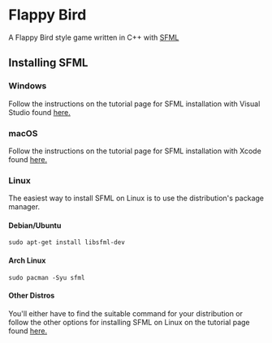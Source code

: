 # Flappy Bird
A Flappy Bird style game written in C++ with [SFML](https://www.sfml-dev.org/)

## Installing SFML
### Windows
Follow the instructions on the tutorial page for SFML installation with Visual Studio found [here.](https://www.sfml-dev.org/tutorials/2.5/start-vc.php)

### macOS
Follow the instructions on the tutorial page for SFML installation with Xcode found [here.](https://www.sfml-dev.org/tutorials/2.5/start-osx.php)

### Linux
The easiest way to install SFML on Linux is to use the distribution's package manager.

#### Debian/Ubuntu
```
sudo apt-get install libsfml-dev
```

#### Arch Linux
```
sudo pacman -Syu sfml
```

#### Other Distros
You'll either have to find the suitable command for your distribution or follow the other options for installing SFML on Linux on the tutorial page found [here.](https://www.sfml-dev.org/tutorials/2.5/start-linux.php)
